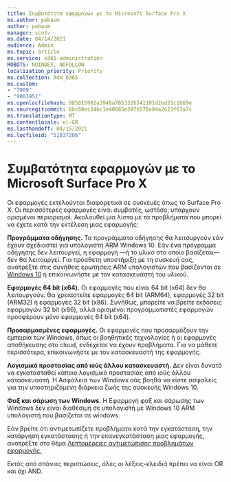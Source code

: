 ```yaml
---
title: Συμβατότητα εφαρμογών με το Microsoft Surface Pro X
ms.author: pebaum
author: pebaum
manager: scotv
ms.date: 04/14/2021
audience: Admin
ms.topic: article
ms.service: o365-administration
ROBOTS: NOINDEX, NOFOLLOW
localization_priority: Priority
ms.collection: Adm_O365
ms.custom:
- "7009"
- "9003951"
ms.openlocfilehash: 085815982a3948a7853326541101d2ed21c1869e
ms.sourcegitcommit: 8bc60ec34bc1e40685e3976576e04a2623f63a7c
ms.translationtype: MT
ms.contentlocale: el-GR
ms.lasthandoff: 04/15/2021
ms.locfileid: "51837206"
---
```

# <a name="app-compatibility-with-microsoft-surface-pro-x"></a>Συμβατότητα εφαρμογών με το Microsoft Surface Pro X

Οι εφαρμογές εκτελούνται διαφορετικά σε συσκευές όπως το Surface Pro X. Οι περισσότερες εφαρμογές είναι συμβατές, ωστόσο, υπάρχουν ορισμένοι περιορισμοί. Ακολουθεί μια λίστα με τα προβλήματα που μπορεί να έχετε κατά την εκτέλεση μιας εφαρμογής: 

**Προγράμματα οδήγησης.** Τα προγράμματα οδήγησης θα λειτουργούν εάν έχουν σχεδιαστεί για υπολογιστή ARM Windows 10. Εάν ένα πρόγραμμα οδήγησης δεν λειτουργεί, η εφαρμογή —ή το υλικό στο οποίο βασίζεται— δεν θα λειτουργεί. Για πρόσθετη υποστήριξη με τη συσκευή σας, ανατρέξτε στις συνήθεις ερωτήσεις ARM υπολογιστών που βασίζονται σε [Windows 10](https://support.microsoft.com/windows/windows-10-arm-based-pcs-faq-477f51df-2e3b-f68f-31b0-06f5e4f8ebb5) ή επικοινωνήστε με τον κατασκευαστή του υλικού.

**Εφαρμογές 64 bit (x64).** Οι εφαρμογές που είναι 64 bit (x64) δεν θα λειτουργούν. Θα χρειαστείτε εφαρμογές 64 bit (ARM64), εφαρμογές 32 bit (ARM32) ή εφαρμογές 32 bit (x86). Συνήθως, μπορείτε να βρείτε εκδόσεις εφαρμογών 32 bit (x86), αλλά ορισμένοι προγραμματιστές εφαρμογών προσφέρουν μόνο εφαρμογές 64 bit (x64).

**Προσαρμοσμένες εφαρμογές.** Οι εφαρμογές που προσαρμόζουν την εμπειρία των Windows, όπως οι βοηθητικές τεχνολογίες ή οι εφαρμογές αποθήκευσης στο cloud, ενδέχεται να έχουν προβλήματα. Για να μάθετε περισσότερα, επικοινωνήστε με τον κατασκευαστή της εφαρμογής.

**Λογισμικό προστασίας από ιούς άλλου κατασκευαστή.** Δεν είναι δυνατό να εγκατασταθεί κάποιο λογισμικό προστασίας από ιούς άλλου κατασκευαστή. Η Ασφάλεια των Windows σάς βοηθά να είστε ασφαλείς για την υποστηριζόμενη διάρκεια ζωής της συσκευής Windows 10.

**Φαξ και σάρωση των Windows.** Η Εφαρμογή φαξ και σάρωσης των Windows δεν είναι διαθέσιμη σε υπολογιστή με Windows 10 ARM υπολογιστή που βασίζεται σε windows.

Εάν βρείτε ότι αντιμετωπίζετε προβλήματα κατά την εγκατάσταση, την κατάργηση εγκατάστασης ή την επανεγκατάσταση μιας εφαρμογής, ανατρέξτε στο θέμα [Λεπτομέρειες αντιμετώπισης προβλημάτων εφαρμογής.](https://docs.microsoft.com/troubleshoot/mem/intune/troubleshoot-app-install#app-troubleshooting-details)

Εκτός από σπάνιες περιπτώσεις, όλες οι λέξεις-κλειδιά πρέπει να είναι OR και όχι AND.
